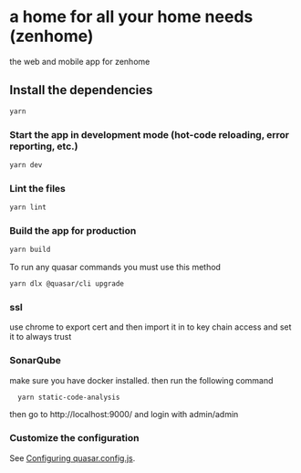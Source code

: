 # a home for all your home needs (zenhome)

the web and mobile app for zenhome

## Install the dependencies
```bash
yarn
```

### Start the app in development mode (hot-code reloading, error reporting, etc.)
```bash
yarn dev
```


### Lint the files
```bash
yarn lint
```



### Build the app for production
```bash
yarn build
```

To run any quasar commands you must use this method
```bash
yarn dlx @quasar/cli upgrade
```

### ssl
use chrome to export cert and then import it in to key chain access and set it to always trust

### SonarQube
make sure you have docker installed. then run the following command
```bash
  yarn static-code-analysis
```
then go to http://localhost:9000/ and login with admin/admin

### Customize the configuration
See [Configuring quasar.config.js](https://v2.quasar.dev/quasar-cli-vite/quasar-config-js).
